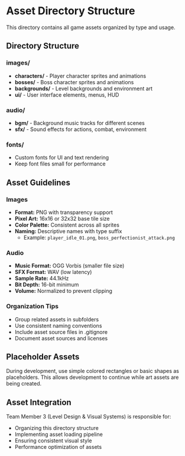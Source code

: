 # Asset Directory Structure

This directory contains all game assets organized by type and usage.

## Directory Structure

### images/
- **characters/** - Player character sprites and animations
- **bosses/** - Boss character sprites and animations  
- **backgrounds/** - Level backgrounds and environment art
- **ui/** - User interface elements, menus, HUD

### audio/
- **bgm/** - Background music tracks for different scenes
- **sfx/** - Sound effects for actions, combat, environment

### fonts/
- Custom fonts for UI and text rendering
- Keep font files small for performance

## Asset Guidelines

### Images
- **Format:** PNG with transparency support
- **Pixel Art:** 16x16 or 32x32 base tile size
- **Color Palette:** Consistent across all sprites
- **Naming:** Descriptive names with type suffix
  - Example: `player_idle_01.png`, `boss_perfectionist_attack.png`

### Audio
- **Music Format:** OGG Vorbis (smaller file size)
- **SFX Format:** WAV (low latency)
- **Sample Rate:** 44.1kHz
- **Bit Depth:** 16-bit minimum
- **Volume:** Normalized to prevent clipping

### Organization Tips
- Group related assets in subfolders
- Use consistent naming conventions
- Include asset source files in .gitignore
- Document asset sources and licenses

## Placeholder Assets

During development, use simple colored rectangles or basic shapes as placeholders. This allows development to continue while art assets are being created.

## Asset Integration

Team Member 3 (Level Design & Visual Systems) is responsible for:
- Organizing this directory structure
- Implementing asset loading pipeline
- Ensuring consistent visual style
- Performance optimization of assets